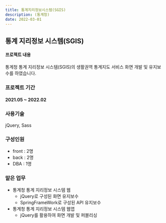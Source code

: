```yaml
---
title: 통계지리정보시스템(SGIS)
description: (통계청)
date: 2022-03-01
---
```



## 통계 지리정보 시스템(SGIS) 

#### 프로젝트 내용

통계청 통계 지리정보 시스템(SGIS)의 생활권역 통계지도 서비스 화면 개발 및 유지보수를 하였습니다.

### 프로젝트 기간
#### 2021.05 ~ 2022.02

### 사용기술
jQuery, Sass

### 구성인원
- front : 2명
- back : 2명
- DBA : 1명

### 맡은 업무

- 통계청 통계 지리정보 시스템 웹
	- jQuery로 구성된 화면 유지보수
	- SpringFrameWork로 구성된 API 유지보수
- 통계청 통계 지리정보 시스템 웹앱 
	- jQuery를 활용하여 화면 개발 및 퍼블리싱
 


